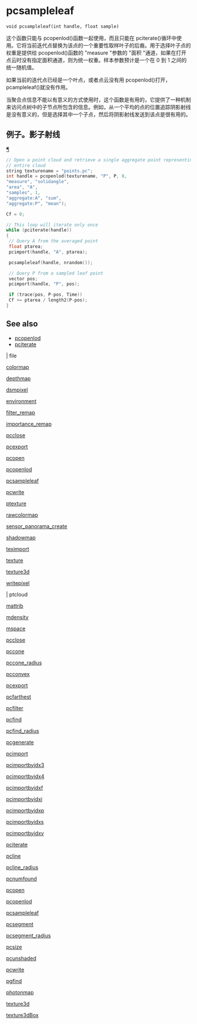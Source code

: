 # pcsampleleaf

`void pcsampleleaf(int handle, float sample)`

这个函数只能与 pcopenlod()函数一起使用，而且只能在 pciterate()循环中使用。它将当前迭代点替换为该点的一个重要性取样叶子的后裔。用于选择叶子点的权重是提供给 pcopenlod()函数的 "measure "参数的 "面积 "通道，如果在打开点云时没有指定面积通道，则为统一权重。样本参数预计是一个在 0 到 1 之间的统一随机值。

如果当前的迭代点已经是一个叶点，或者点云没有用 pcopenlod()打开，pcampleleaf()就没有作用。

当聚合点信息不能以有意义的方式使用时，这个函数是有用的，它提供了一种机制来访问点树中的子节点所包含的信息。例如，从一个平均的点的位置追踪阴影射线是没有意义的，但是选择其中一个子点，然后将阴影射线发送到该点是很有用的。

## 例子。影子射线

[¶](#example-shadow-rays)

```c
// Open a point cloud and retrieve a single aggregate point representing the
// entire cloud
string texturename = "points.pc";
int handle = pcopenlod(texturename, "P", P, 8,
"measure", "solidangle",
"area", "A",
"samples", 1,
"aggregate:A", "sum",
"aggregate:P", "mean");

Cf = 0;

// This loop will iterate only once
while (pciterate(handle))
{
 // Query A from the averaged point
 float ptarea;
 pcimport(handle, "A", ptarea);

 pcsampleleaf(handle, nrandom());

 // Query P from a sampled leaf point
 vector pos;
 pcimport(handle, "P", pos);

 if (trace(pos, P-pos, Time))
 Cf += ptarea / length2(P-pos);
}

```

## See also

- [pcopenlod](pcopenlod.html)
- [pciterate](pciterate.html)

|
file

[colormap](colormap.html)

[depthmap](depthmap.html)

[dsmpixel](dsmpixel.html)

[environment](environment.html)

[filter_remap](filter_remap.html)

[importance_remap](importance_remap.html)

[pcclose](pcclose.html)

[pcexport](pcexport.html)

[pcopen](pcopen.html)

[pcopenlod](pcopenlod.html)

[pcsampleleaf](pcsampleleaf.html)

[pcwrite](pcwrite.html)

[ptexture](ptexture.html)

[rawcolormap](rawcolormap.html)

[sensor_panorama_create](sensor_panorama_create.html)

[shadowmap](shadowmap.html)

[teximport](teximport.html)

[texture](texture.html)

[texture3d](texture3d.html)

[writepixel](writepixel.html)

|
ptcloud

[mattrib](mattrib.html)

[mdensity](mdensity.html)

[mspace](mspace.html)

[pcclose](pcclose.html)

[pccone](pccone.html)

[pccone_radius](pccone_radius.html)

[pcconvex](pcconvex.html)

[pcexport](pcexport.html)

[pcfarthest](pcfarthest.html)

[pcfilter](pcfilter.html)

[pcfind](pcfind.html)

[pcfind_radius](pcfind_radius.html)

[pcgenerate](pcgenerate.html)

[pcimport](pcimport.html)

[pcimportbyidx3](pcimportbyidx3.html)

[pcimportbyidx4](pcimportbyidx4.html)

[pcimportbyidxf](pcimportbyidxf.html)

[pcimportbyidxi](pcimportbyidxi.html)

[pcimportbyidxp](pcimportbyidxp.html)

[pcimportbyidxs](pcimportbyidxs.html)

[pcimportbyidxv](pcimportbyidxv.html)

[pciterate](pciterate.html)

[pcline](pcline.html)

[pcline_radius](pcline_radius.html)

[pcnumfound](pcnumfound.html)

[pcopen](pcopen.html)

[pcopenlod](pcopenlod.html)

[pcsampleleaf](pcsampleleaf.html)

[pcsegment](pcsegment.html)

[pcsegment_radius](pcsegment_radius.html)

[pcsize](pcsize.html)

[pcunshaded](pcunshaded.html)

[pcwrite](pcwrite.html)

[pgfind](pgfind.html)

[photonmap](photonmap.html)

[texture3d](texture3d.html)

[texture3dBox](texture3dBox.html)
